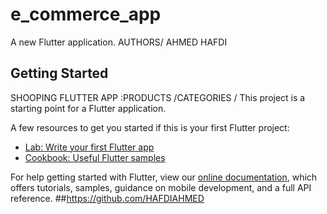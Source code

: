 # e_commerce_app

A new Flutter application.
AUTHORS/ AHMED HAFDI
## Getting Started
 SHOOPING FLUTTER APP :PRODUCTS /CATEGORIES /
This project is a starting point for a Flutter application.

A few resources to get you started if this is your first Flutter project:

- [Lab: Write your first Flutter app](https://flutter.dev/docs/get-started/codelab)
- [Cookbook: Useful Flutter samples](https://flutter.dev/docs/cookbook)

For help getting started with Flutter, view our
[online documentation](https://flutter.dev/docs), which offers tutorials,
samples, guidance on mobile development, and a full API reference.
##https://github.com/HAFDIAHMED

